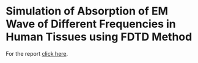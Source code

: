 # Simulation of Absorption of EM Wave of Different Frequencies in Human Tissues using FDTD Method
For the report [click here](https://pages.github.com/).
